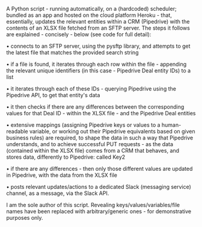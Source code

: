A Python script - running automatically, on a (hardcoded) scheduler; bundled as an app and hosted on the cloud platform Heroku - that, essentially, updates the relevant entities within a CRM (Pipedrive) with the contents of an XLSX file fetched from an SFTP server. The steps it follows are explained - concisely - below (see code for full detail):

• connects to an SFTP server, using the pysftp library, and attempts to get the latest file that matches the provided search string

• if a file is found, it iterates through each row within the file - appending the relevant unique identifiers (in this case - Pipedrive Deal entity IDs) to a list

• it iterates through each of these IDs - querying Pipedrive using the Pipedrive API, to get that entity's data

• it then checks if there are any differences between the corresponding values for that Deal ID - within the XLSX file - and the Pipedrive Deal entities

• extensive mappings (assigning Pipedrive keys or values to a human-readable variable, or working out their Pipedrive equivalents based on given business rules) are required, to shape the data in such a way that Pipedrive understands, and to achieve successful PUT requests - as the data (contained within the XLSX file) comes from a CRM that behaves, and stores data, differently to Pipedrive: called Key2

• if there are any differences - then only those different values are updated in Pipedrive, with the data from the XLSX file

• posts relevant updates/actions to a dedicated Slack (messaging service) channel, as a message, via the Slack API.

I am the sole author of this script. Revealing keys/values/variables/file names have been replaced with arbitrary/generic ones - for demonstrative purposes only.
